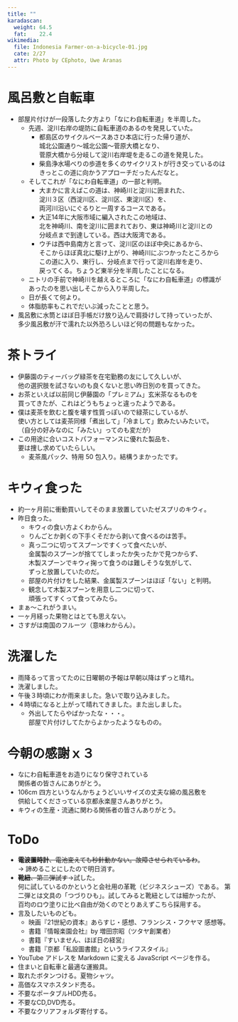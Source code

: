 ```yaml
---
title: ""
karadascan:
  weight: 64.5
  fat:    22.4
wikimedia:
  file: Indonesia Farmer-on-a-bicycle-01.jpg
  cate: 2/27
  attr: Photo by CEphoto, Uwe Aranas
---
```


# 風呂敷と自転車

* 部屋片付けが一段落した夕方より「なにわ自転車道」を半周した。
  * 先週、淀川右岸の堤防に自転車道のあるのを発見していた。
    * 都島区のサイクルベースあさひ本店に行った帰り道が、  
      城北公園通り〜城北公園〜菅原大橋となり、  
	  菅原大橋から分岐して淀川右岸堤を走るこの道を発見した。
	* 柴島浄水場べりの歩道を多くのサイクリストが行き交っているのは  
	  きっとこの道に向かうアプローチだったんだなと。
  * そしてこれが「なにわ自転車道」の一部と判明。
    * 大まかに言えばこの道は、神崎川と淀川に囲まれた、  
	  淀川３区（西淀川区、淀川区、東淀川区）を、  
	  両河川沿いにぐるりと一周するコースである。
	* 大正14年に大阪市域に編入されたこの地域は、  
	  北を神崎川、南を淀川に囲まれており、東は神崎川と淀川との  
	  分岐点まで到達している。西は大阪湾である。
	* ウチは西中島南方と言って、淀川区のほぼ中央にあるから、  
	  そこからほぼ真北に駆け上がり、神崎川にぶつかったところから  
	  この道に入り、東行し、分岐点まで行って淀川右岸を走り、  
	  戻ってくる。ちょうど東半分を半周したことになる。
  * ニトリの手前で神崎川を越えるところに「なにわ自転車道」の標識が  
    あったのを思い出しそこから入り半周した。
  * 日が長くて何より。
  * 体脂肪率もこれでだいぶ減ったことと思う。
* 風呂敷に水筒とほぼ日手帳だけ放り込んで肩掛けして持っていったが、  
  多少風呂敷が汗で濡れた以外恐ろしいほど何の問題もなかった。


# 茶トライ

* 伊藤園のティーバッグ緑茶を在宅勤務の友にして久しいが、  
  他の選択肢を試さないのも良くないと思い昨日別のを買ってきた。
* お茶といえば以前同じ伊藤園の「プレミアム」玄米茶なるものを  
  買ってきたが、これはどうもちょっと違ったようである。
* 僕は麦茶を飲むと腹を壊す性質っぽいので緑茶にしているが、  
  使い方としては麦茶同様「煮出して」「冷まして」飲みたいみたいで。  
  （自分の好みなのに「みたい」ってのも変だが）
* この用途に合いコストパフォーマンスに優れた製品を、  
  要は捜し求めていたらしい。
  * 麦茶風パック、特用 50 包入り。結構うまかったです。


# キウィ食った

* 約一ヶ月前に衝動買いしてそのまま放置していたゼスプリのキウィ。
* 昨日食った。
  * キウィの食い方よくわからん。
  * りんごとか剥くの下手くそだから剥いて食べるのは苦手。
  * 真っ二つに切ってスプーンですくって食べたいが、  
    金属製のスプーンが捨ててしまったか失ったかで見つからず、  
	木製スプーンでキウィ掬って食うのは難しそうな気がして、  
	ずっと放置していたのだ。
  * 部屋の片付けをした結果、金属製スプーンはほぼ「ない」と判明。
  * 観念して木製スプーンを用意し二つに切って、  
    頑張ってすくって食ってみたら。
* まぁ〜これがうまい。
* 一ヶ月経った果物とはとても思えない。
* さすがは南国のフルーツ（意味わからん）。


# 洗濯した

* 雨降るって言ってたのに日曜朝の予報は早朝以降はずっと晴れ。
* 洗濯しました。
* 午後３時頃にわか雨来ました。急いで取り込みました。
* ４時頃になると上がって晴れてきました。また出しました。
  * 外出してたらやばかったな・・・。  
    部屋で片付けしてたからよかったようなものの。


# 今朝の感謝ｘ３

* なにわ自転車道をお造りになり保守されている  
  関係者の皆さんにありがとう。
* 106cm 四方というなんかちょうどいいサイズの丈夫な綿の風呂敷を  
  供給してくださっている京都永楽屋さんありがとう。
* キウィの生産・流通に関わる関係者の皆さんありがとう。


# ToDo

* ~~**電波置時計**、電池変えても秒針動かない。故障させられているわ~~。  
  -> 諦めることにしたので明日消す。
* ~~**靴紐**、第二弾試す~~->試した。  
  何に試しているのかというと会社用の革靴（ビジネスシューズ）である。
  第二弾とは文具の「つづりひも」。試してみると靴紐としては細かったが、  
  百均のロウ塗りに比べ自由が効くのでとりあえずこちら採用する。
* 言及したいものども。
  * 映画『21世紀の資本』あらすじ・感想、フランシス・フクヤマ 感想等。
  * 書籍『情報楽園会社』by 増田宗昭（ツタヤ創業者）
  * 書籍『すいません、ほぼ日の経営』
  * 書籍『京都「私設圖書館」というライフスタイル』
* YouTube アドレスを Markdown に変える JavaScript ページを作る。
* 住まいと自転車と最適な運搬具。
* 取れたボタンつける。夏物シャツ。
* 高価なスマホスタンド売る。
* 不要なポータブルHDD売る。
* 不要なCD,DVD売る。
* 不要なクリアフォルダ寄付する。
